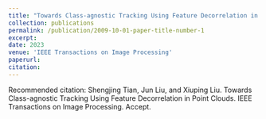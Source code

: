 ```yaml
---
title: "Towards Class-agnostic Tracking Using Feature Decorrelation in Point Clouds"
collection: publications
permalink: /publication/2009-10-01-paper-title-number-1
excerpt: 
date: 2023
venue: 'IEEE Transactions on Image Processing'
paperurl: 
citation: 
---
```



Recommended citation: Shengjing Tian, Jun Liu, and Xiuping Liu. Towards Class-agnostic Tracking Using Feature Decorrelation in Point Clouds. IEEE Transactions on Image Processing. Accept.